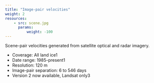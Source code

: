 ```yaml
---
title: "Image-pair velocities"
weight: 2
resources:
    - src: scene.jpg
      params:
          weight: -100
---
```


Scene-pair velocities generated from satellite optical and radar imagery.

- Coverage: All land ice1
- Date range: 1985-present1
- Resolution: 120 m
- Image-pair separation: 6 to 546 days
- Version 2 now available, Landsat only3
